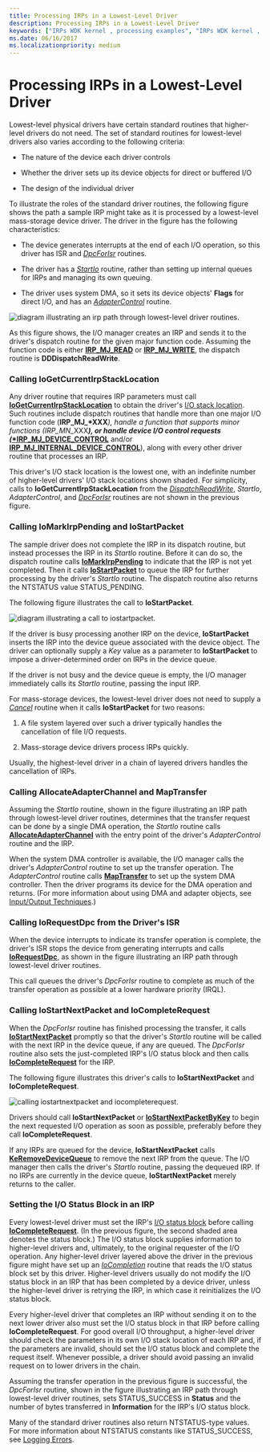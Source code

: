 ```yaml
---
title: Processing IRPs in a Lowest-Level Driver
description: Processing IRPs in a Lowest-Level Driver
keywords: ["IRPs WDK kernel , processing examples", "IRPs WDK kernel , I/O status blocks", "I/O status blocks WDK kernel", "status blocks WDK kernel", "IoStartNextPacket", "IoCompleteRequest", "IoRequestDpc", "AllocateAdapterChannel", "MapTransfer", "IoStartPacket", "IoMarkIrpPending", "IoGetCurrentIrpStackLocation"]
ms.date: 06/16/2017
ms.localizationpriority: medium
---
```


# Processing IRPs in a Lowest-Level Driver





Lowest-level physical drivers have certain standard routines that higher-level drivers do not need. The set of standard routines for lowest-level drivers also varies according to the following criteria:

-   The nature of the device each driver controls

-   Whether the driver sets up its device objects for direct or buffered I/O

-   The design of the individual driver

To illustrate the roles of the standard driver routines, the following figure shows the path a sample IRP might take as it is processed by a lowest-level mass-storage device driver. The driver in the figure has the following characteristics:

-   The device generates interrupts at the end of each I/O operation, so this driver has ISR and [*DpcForIsr*](/windows-hardware/drivers/ddi/wdm/nc-wdm-io_dpc_routine) routines.

-   The driver has a [*StartIo*](/windows-hardware/drivers/ddi/wdm/nc-wdm-driver_startio) routine, rather than setting up internal queues for IRPs and managing its own queuing.

-   The driver uses system DMA, so it sets its device objects' **Flags** for direct I/O, and has an [*AdapterControl*](/windows-hardware/drivers/ddi/wdm/nc-wdm-driver_control) routine.

![diagram illustrating an irp path through lowest-level driver routines.](images/4loddirp.png)

As this figure shows, the I/O manager creates an IRP and sends it to the driver's dispatch routine for the given major function code. Assuming the function code is either [**IRP\_MJ\_READ**](./irp-mj-read.md) or [**IRP\_MJ\_WRITE**](./irp-mj-write.md), the dispatch routine is **DDDispatchReadWrite**.

### Calling IoGetCurrentIrpStackLocation

Any driver routine that requires IRP parameters must call [**IoGetCurrentIrpStackLocation**](/windows-hardware/drivers/ddi/wdm/nf-wdm-iogetcurrentirpstacklocation) to obtain the driver's [I/O stack location](i-o-stack-locations.md). Such routines include dispatch routines that handle more than one major I/O function code (<strong>IRP\_MJ\_*XXX</strong><em>), handle a function that supports minor functions (</em><em>IRP\_MN\_</em>XXX<strong><em>), or handle device I/O control requests ([</em>*IRP\_MJ\_DEVICE\_CONTROL</strong>](./irp-mj-device-control.md) and/or [**IRP\_MJ\_INTERNAL\_DEVICE\_CONTROL**](./irp-mj-internal-device-control.md)), along with every other driver routine that processes an IRP.

This driver's I/O stack location is the lowest one, with an indefinite number of higher-level drivers' I/O stack locations shown shaded. For simplicity, calls to **IoGetCurrentIrpStackLocation** from the [*DispatchReadWrite*](/windows-hardware/drivers/ddi/wdm/nc-wdm-driver_dispatch), *StartIo*, *AdapterControl*, and [*DpcForIsr*](/windows-hardware/drivers/ddi/wdm/nc-wdm-io_dpc_routine) routines are not shown in the previous figure.

### Calling IoMarkIrpPending and IoStartPacket

The sample driver does not complete the IRP in its dispatch routine, but instead processes the IRP in its *StartIo* routine. Before it can do so, the dispatch routine calls [**IoMarkIrpPending**](/windows-hardware/drivers/ddi/wdm/nf-wdm-iomarkirppending) to indicate that the IRP is not yet completed. Then it calls [**IoStartPacket**](/windows-hardware/drivers/ddi/ntifs/nf-ntifs-iostartpacket) to queue the IRP for further processing by the driver's *StartIo* routine. The dispatch routine also returns the NTSTATUS value STATUS\_PENDING.

The following figure illustrates the call to **IoStartPacket**.

![diagram illustrating a call to iostartpacket.](images/4strtpak.png)

If the driver is busy processing another IRP on the device, **IoStartPacket** inserts the IRP into the device queue associated with the device object. The driver can optionally supply a *Key* value as a parameter to **IoStartPacket** to impose a driver-determined order on IRPs in the device queue.

If the driver is not busy and the device queue is empty, the I/O manager immediately calls its *StartIo* routine, passing the input IRP.

For mass-storage devices, the lowest-level driver does not need to supply a [*Cancel*](/windows-hardware/drivers/ddi/wdm/nc-wdm-driver_cancel) routine when it calls **IoStartPacket** for two reasons:

1.  A file system layered over such a driver typically handles the cancellation of file I/O requests.

2.  Mass-storage device drivers process IRPs quickly.

Usually, the highest-level driver in a chain of layered drivers handles the cancellation of IRPs.

### Calling AllocateAdapterChannel and MapTransfer

Assuming the *StartIo* routine, shown in the figure illustrating an IRP path through lowest-level driver routines, determines that the transfer request can be done by a single DMA operation, the *StartIo* routine calls [**AllocateAdapterChannel**](/windows-hardware/drivers/ddi/wdm/nc-wdm-pallocate_adapter_channel) with the entry point of the driver's *AdapterControl* routine and the IRP.

When the system DMA controller is available, the I/O manager calls the driver's *AdapterControl* routine to set up the transfer operation. The *AdapterControl* routine calls [**MapTransfer**](/windows-hardware/drivers/ddi/wdm/nc-wdm-pmap_transfer) to set up the system DMA controller. Then the driver programs its device for the DMA operation and returns. (For more information about using DMA and adapter objects, see [Input/Output Techniques](i-o-programming-techniques.md).)

### Calling IoRequestDpc from the Driver's ISR

When the device interrupts to indicate its transfer operation is complete, the driver's ISR stops the device from generating interrupts and calls [**IoRequestDpc**](/windows-hardware/drivers/ddi/wdm/nf-wdm-iorequestdpc), as shown in the figure illustrating an IRP path through lowest-level driver routines.

This call queues the driver's *DpcForIsr* routine to complete as much of the transfer operation as possible at a lower hardware priority (IRQL).

### Calling IoStartNextPacket and IoCompleteRequest

When the *DpcForIsr* routine has finished processing the transfer, it calls [**IoStartNextPacket**](/windows-hardware/drivers/ddi/ntifs/nf-ntifs-iostartnextpacket) promptly so that the driver's *StartIo* routine will be called with the next IRP in the device queue, if any are queued. The *DpcForIsr* routine also sets the just-completed IRP's I/O status block and then calls [**IoCompleteRequest**](/windows-hardware/drivers/ddi/wdm/nf-wdm-iocompleterequest) for the IRP.

The following figure illustrates this driver's calls to **IoStartNextPacket** and **IoCompleteRequest**.

![calling iostartnextpacket and iocompleterequest.](images/4snxtpak.png)

Drivers should call **IoStartNextPacket** or [**IoStartNextPacketByKey**](/windows-hardware/drivers/ddi/ntifs/nf-ntifs-iostartnextpacketbykey) to begin the next requested I/O operation as soon as possible, preferably before they call **IoCompleteRequest**.

If any IRPs are queued for the device, **IoStartNextPacket** calls [**KeRemoveDeviceQueue**](/windows-hardware/drivers/ddi/wdm/nf-wdm-keremovedevicequeue) to remove the next IRP from the queue. The I/O manager then calls the driver's *StartIo* routine, passing the dequeued IRP. If no IRPs are currently in the device queue, **IoStartNextPacket** merely returns to the caller.

### <a href="" id="ddk-setting-the-i-o-status-block-in-an-irp-kg"></a>Setting the I/O Status Block in an IRP

Every lowest-level driver must set the IRP's [I/O status block](i-o-status-blocks.md) before calling [**IoCompleteRequest**](/windows-hardware/drivers/ddi/wdm/nf-wdm-iocompleterequest). (In the previous figure, the second shaded area denotes the status block.) The I/O status block supplies information to higher-level drivers and, ultimately, to the original requester of the I/O operation. Any higher-level driver layered above the driver in the previous figure might have set up an [*IoCompletion*](/windows-hardware/drivers/ddi/wdm/nc-wdm-io_completion_routine) routine that reads the I/O status block set by this driver. Higher-level drivers usually do not modify the I/O status block in an IRP that has been completed by a device driver, unless the higher-level driver is retrying the IRP, in which case it reinitializes the I/O status block.

Every higher-level driver that completes an IRP without sending it on to the next lower driver also must set the I/O status block in that IRP before calling **IoCompleteRequest**. For good overall I/O throughput, a higher-level driver should check the parameters in its own I/O stack location of each IRP and, if the parameters are invalid, should set the I/O status block and complete the request itself. Whenever possible, a driver should avoid passing an invalid request on to lower drivers in the chain.

Assuming the transfer operation in the previous figure is successful, the *DpcForIsr* routine, shown in the figure illustrating an IRP path through lowest-level driver routines, sets STATUS\_SUCCESS in **Status** and the number of bytes transferred in **Information** for the IRP's I/O status block.

Many of the standard driver routines also return NTSTATUS-type values. For more information about NTSTATUS constants like STATUS\_SUCCESS, see [Logging Errors](logging-errors.md).

